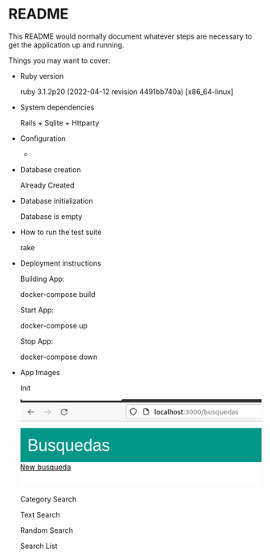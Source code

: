 # README

This README would normally document whatever steps are necessary to get the
application up and running.

Things you may want to cover:

* Ruby version

   ruby 3.1.2p20 (2022-04-12 revision 4491bb740a) [x86_64-linux]


* System dependencies

    Rails + Sqlite + Httparty

* Configuration

    -

* Database creation

    Already Created

* Database initialization

    Database is empty 

* How to run the test suite

    rake

* Deployment instructions

    Building App:

    docker-compose build

    Start App:

    docker-compose up

    Stop App:

    docker-compose down
    
* App Images

    Init
    
    ![alt text](1.png?raw=true)  
        
    Category Search
    
    Text Search
    
    Random Search
        
    Search List
